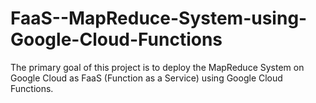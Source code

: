 # FaaS--MapReduce-System-using-Google-Cloud-Functions
The primary goal of this project is to deploy the MapReduce System on Google Cloud as FaaS (Function as a Service) using Google Cloud Functions.
